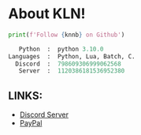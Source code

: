 
# About KLN!








```python
print(f'Follow {knnb} on Github')
```

```python
   Python  :  python 3.10.0
Languages  :  Python, Lua, Batch, C.
  Discord  :  798609306999062568
   Server  :  1120386181536952380
```


## LINKS:

 - [Discord Server](https://discord.gg/clod)
 - [PayPal](https://paypal.me/275n)



 




